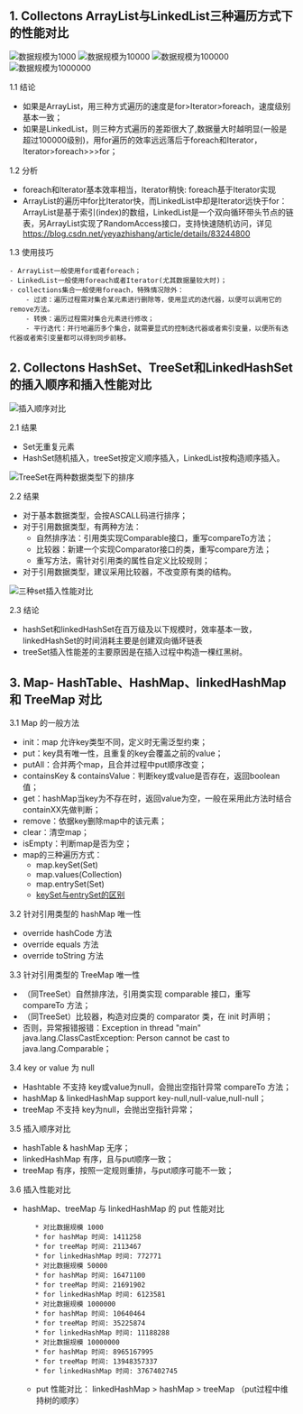 ## 1. Collectons ArrayList与LinkedList三种遍历方式下的性能对比
![数据规模为1000](https://github.com/littleYuting/testContainers/blob/master/pic/1.png)
![数据规模为10000](https://github.com/littleYuting/testContainers/blob/master/pic/2.png)
![数据规模为100000](https://github.com/littleYuting/testContainers/blob/master/pic/3.png)
![数据规模为1000000](https://github.com/littleYuting/testContainers/blob/master/pic/4.png)

1.1 结论 
  - 如果是ArrayList，用三种方式遍历的速度是for>Iterator>foreach，速度级别基本一致；
  - 如果是LinkedList，则三种方式遍历的差距很大了,数据量大时越明显(一般是超过100000级别)，用for遍历的效率远远落后于foreach和Iterator，Iterator>foreach>>>for；

1.2 分析 
  - foreach和Iterator基本效率相当，Iterator稍快: foreach基于Iterator实现
  - ArrayList的遍历中for比Iterator快，而LinkedList中却是Iterator远快于for：ArrayList是基于索引(index)的数组，LinkedList是一个双向循环带头节点的链表，另ArrayList实现了RandomAccess接口，支持快速随机访问，详见<https://blog.csdn.net/yeyazhishang/article/details/83244800>

1.3 使用技巧

    - ArrayList一般使用for或者foreach；
    - LinkedList一般使用foreach或者Iterator(尤其数据量较大时)；
    - collections集合一般使用foreach，特殊情况除外：
        - 过滤：遍历过程需对集合某元素进行删除等，使用显式的迭代器，以便可以调用它的remove方法。
        - 转换：遍历过程需对集合元素进行修改；
        - 平行迭代：并行地遍历多个集合，就需要显式的控制迭代器或者索引变量，以便所有迭代器或者索引变量都可以得到同步前移。

## 2. Collectons HashSet、TreeSet和LinkedHashSet 的插入顺序和插入性能对比
![插入顺序对比](https://github.com/littleYuting/testContainers/blob/master/pic/5.png)

2.1 结果
- Set无重复元素
- HashSet随机插入，treeSet按定义顺序插入，LinkedList按构造顺序插入。
    
![TreeSet在两种数据类型下的排序](https://github.com/littleYuting/testContainers/blob/master/pic/6.png)

2.2 结果
- 对于基本数据类型，会按ASCALL码进行排序；
- 对于引用数据类型，有两种方法：
    - 自然排序法：引用类实现Comparable接口，重写compareTo方法；
    - 比较器：新建一个实现Comparator接口的类，重写compare方法；
    - 重写方法，需针对引用类的属性自定义比较规则；
- 对于引用数据类型，建议采用比较器，不改变原有类的结构。

![三种set插入性能对比](https://github.com/littleYuting/testContainers/blob/master/pic/7.png)

2.3 结论 
  - hashSet和linkedHashSet在百万级及以下规模时，效率基本一致，linkedHashSet的时间消耗主要是创建双向循环链表
  - treeSet插入性能差的主要原因是在插入过程中构造一棵红黑树。
  
## 3. Map- HashTable、HashMap、linkedHashMap 和 TreeMap 对比

3.1 Map 的一般方法
- init：map 允许key类型不同，定义时无需泛型约束；
- put：key具有唯一性，且重复的key会覆盖之前的value；
- putAll：合并两个map，且合并过程中put顺序改变；
- containsKey & containsValue：判断key或value是否存在，返回boolean值；
- get：hashMap当key为不存在时，返回value为空，一般在采用此方法时结合containXX先做判断；
- remove：依据key删除map中的该元素；
- clear：清空map；
- isEmpty：判断map是否为空；
- map的三种遍历方式：
    - map.keySet(Set)
    - map.values(Collection)
    - map.entrySet(Set)
    - [keySet与entrySet的区别](https://blog.csdn.net/qq_35643562/article/details/81435822)

3.2 针对引用类型的 hashMap 唯一性
- override hashCode 方法
- override equals 方法
- override toString 方法

3.3 针对引用类型的 TreeMap 唯一性
- （同TreeSet）自然排序法，引用类实现 comparable 接口，重写 compareTo 方法；
- （同TreeSet）比较器，构造对应类的 comparator 类，在 init 时声明；
- 否则，异常报错报错：Exception in thread "main" java.lang.ClassCastException: Person cannot be cast to java.lang.Comparable；

3.4 key or value 为 null
- Hashtable 不支持 key或value为null，会抛出空指针异常 compareTo 方法；
- hashMap & linkedHashMap support key-null,null-value,null-null；
- treeMap 不支持 key为null，会抛出空指针异常；

3.5 插入顺序对比
- hashTable & hashMap 无序；
- linkedHashMap 有序，且与put顺序一致；
- treeMap 有序，按照一定规则重排，与put顺序可能不一致；

3.6 插入性能对比

- hashMap、treeMap 与 linkedHashMap 的 put 性能对比
         
         * 对比数据规模 1000
         * for hashMap 时间: 1411258
         * for treeMap 时间: 2113467
         * for linkedHashMap 时间: 772771
         * 对比数据规模 50000
         * for hashMap 时间: 16471100
         * for treeMap 时间: 21691902
         * for linkedHashMap 时间: 6123581
         * 对比数据规模 1000000
         * for hashMap 时间: 10640464
         * for treeMap 时间: 35225874
         * for linkedHashMap 时间: 11188288
         * 对比数据规模 10000000
         * for hashMap 时间: 8965167995
         * for treeMap 时间: 13948357337
         * for linkedHashMap 时间: 3767402745

    - put 性能对比： linkedHashMap > hashMap >  treeMap （put过程中维持树的顺序）


